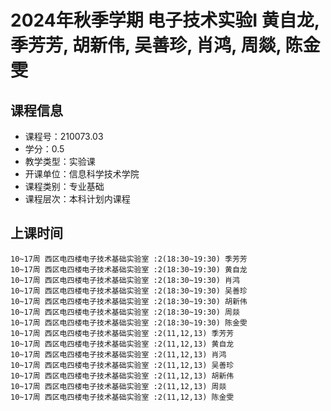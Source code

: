 # 2024年秋季学期 电子技术实验I 黄自龙, 季芳芳, 胡新伟, 吴善珍, 肖鸿, 周燚, 陈金雯






## 课程信息

- 课程号：210073.03
- 学分：0.5
- 教学类型：实验课
- 开课单位：信息科学技术学院
- 课程类别：专业基础
- 课程层次：本科计划内课程

## 上课时间

```
10~17周 西区电四楼电子技术基础实验室 :2(18:30~19:30) 季芳芳
10~17周 西区电四楼电子技术基础实验室 :2(18:30~19:30) 黄自龙
10~17周 西区电四楼电子技术基础实验室 :2(18:30~19:30) 肖鸿
10~17周 西区电四楼电子技术基础实验室 :2(18:30~19:30) 吴善珍
10~17周 西区电四楼电子技术基础实验室 :2(18:30~19:30) 胡新伟
10~17周 西区电四楼电子技术基础实验室 :2(18:30~19:30) 周燚
10~17周 西区电四楼电子技术基础实验室 :2(18:30~19:30) 陈金雯
10~17周 西区电四楼电子技术基础实验室 :2(11,12,13) 季芳芳
10~17周 西区电四楼电子技术基础实验室 :2(11,12,13) 黄自龙
10~17周 西区电四楼电子技术基础实验室 :2(11,12,13) 肖鸿
10~17周 西区电四楼电子技术基础实验室 :2(11,12,13) 吴善珍
10~17周 西区电四楼电子技术基础实验室 :2(11,12,13) 胡新伟
10~17周 西区电四楼电子技术基础实验室 :2(11,12,13) 周燚
10~17周 西区电四楼电子技术基础实验室 :2(11,12,13) 陈金雯
```

